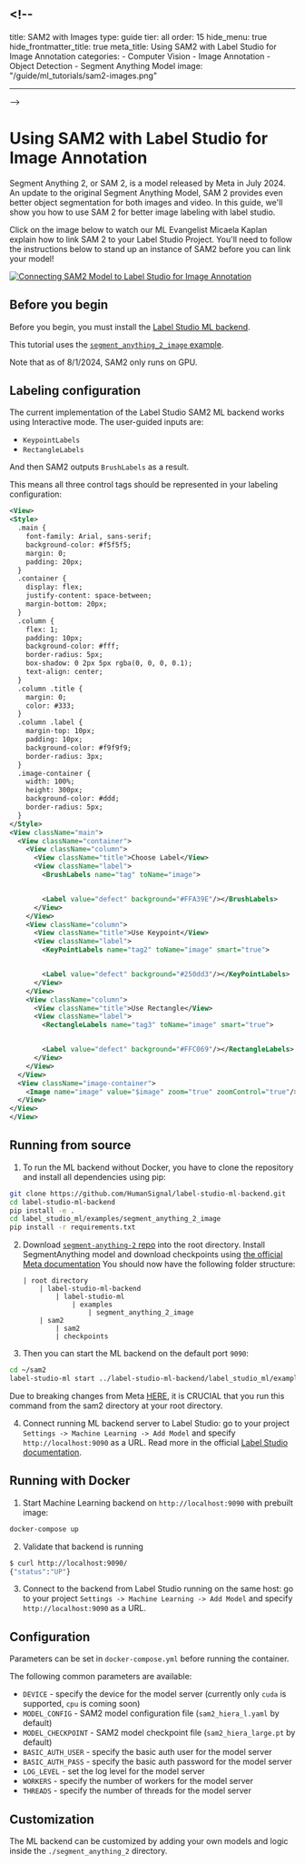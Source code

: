 ## <!--

title: SAM2 with Images
type: guide
tier: all
order: 15
hide_menu: true
hide_frontmatter_title: true
meta_title: Using SAM2 with Label Studio for Image Annotation
categories: - Computer Vision - Image Annotation - Object Detection - Segment Anything Model
image: "/guide/ml_tutorials/sam2-images.png"

---

-->

# Using SAM2 with Label Studio for Image Annotation

Segment Anything 2, or SAM 2, is a model released by Meta in July 2024. An update to the original Segment Anything Model,
SAM 2 provides even better object segmentation for both images and video. In this guide, we'll show you how to use
SAM 2 for better image labeling with label studio.

Click on the image below to watch our ML Evangelist Micaela Kaplan explain how to link SAM 2 to your Label Studio Project.
You'll need to follow the instructions below to stand up an instance of SAM2 before you can link your model!

[![Connecting SAM2 Model to Label Studio for Image Annotation ](https://img.youtube.com/vi/FTg8P8z4RgY/0.jpg)](https://www.youtube.com/watch?v=FTg8P8z4RgY)

## Before you begin

Before you begin, you must install the [Label Studio ML backend](https://github.com/HumanSignal/label-studio-ml-backend?tab=readme-ov-file#quickstart).

This tutorial uses the [`segment_anything_2_image` example](https://github.com/HumanSignal/label-studio-ml-backend/tree/master/label_studio_ml/examples/segment_anything_2_image).

Note that as of 8/1/2024, SAM2 only runs on GPU.

## Labeling configuration

The current implementation of the Label Studio SAM2 ML backend works using Interactive mode. The user-guided inputs are:

- `KeypointLabels`
- `RectangleLabels`

And then SAM2 outputs `BrushLabels` as a result.

This means all three control tags should be represented in your labeling configuration:

```xml
<View>
<Style>
  .main {
    font-family: Arial, sans-serif;
    background-color: #f5f5f5;
    margin: 0;
    padding: 20px;
  }
  .container {
    display: flex;
    justify-content: space-between;
    margin-bottom: 20px;
  }
  .column {
    flex: 1;
    padding: 10px;
    background-color: #fff;
    border-radius: 5px;
    box-shadow: 0 2px 5px rgba(0, 0, 0, 0.1);
    text-align: center;
  }
  .column .title {
    margin: 0;
    color: #333;
  }
  .column .label {
    margin-top: 10px;
    padding: 10px;
    background-color: #f9f9f9;
    border-radius: 3px;
  }
  .image-container {
    width: 100%;
    height: 300px;
    background-color: #ddd;
    border-radius: 5px;
  }
</Style>
<View className="main">
  <View className="container">
    <View className="column">
      <View className="title">Choose Label</View>
      <View className="label">
        <BrushLabels name="tag" toName="image">


        <Label value="defect" background="#FFA39E"/></BrushLabels>
      </View>
    </View>
    <View className="column">
      <View className="title">Use Keypoint</View>
      <View className="label">
        <KeyPointLabels name="tag2" toName="image" smart="true">


        <Label value="defect" background="#250dd3"/></KeyPointLabels>
      </View>
    </View>
    <View className="column">
      <View className="title">Use Rectangle</View>
      <View className="label">
        <RectangleLabels name="tag3" toName="image" smart="true">


        <Label value="defect" background="#FFC069"/></RectangleLabels>
      </View>
    </View>
  </View>
  <View className="image-container">
    <Image name="image" value="$image" zoom="true" zoomControl="true"/>
  </View>
</View>
</View>
```

## Running from source

1. To run the ML backend without Docker, you have to clone the repository and install all dependencies using pip:

```bash
git clone https://github.com/HumanSignal/label-studio-ml-backend.git
cd label-studio-ml-backend
pip install -e .
cd label_studio_ml/examples/segment_anything_2_image
pip install -r requirements.txt
```

2.  Download [`segment-anything-2` repo](https://github.com/facebookresearch/sam2) into the root directory. Install SegmentAnything model and download checkpoints using [the official Meta documentation](https://github.com/facebookresearch/sam2?tab=readme-ov-file#installation)
    You should now have the following folder structure:

        | root directory
            | label-studio-ml-backend
                | label-studio-ml
                    | examples
                        | segment_anything_2_image
            | sam2
                | sam2
                | checkpoints

3.  Then you can start the ML backend on the default port `9090`:

```bash
cd ~/sam2
label-studio-ml start ../label-studio-ml-backend/label_studio_ml/examples/segment_anything_2_image
```

Due to breaking changes from Meta [HERE](https://github.com/facebookresearch/sam2/blob/c2ec8e14a185632b0a5d8b161928ceb50197eddc/sam2/build_sam.py#L20), it is CRUCIAL that you run this command from the sam2 directory at your root directory.

4. Connect running ML backend server to Label Studio: go to your project `Settings -> Machine Learning -> Add Model` and specify `http://localhost:9090` as a URL. Read more in the official [Label Studio documentation](https://labelstud.io/guide/ml#Connect-the-model-to-Label-Studio).

## Running with Docker

1. Start Machine Learning backend on `http://localhost:9090` with prebuilt image:

```bash
docker-compose up
```

2. Validate that backend is running

```bash
$ curl http://localhost:9090/
{"status":"UP"}
```

3. Connect to the backend from Label Studio running on the same host: go to your project `Settings -> Machine Learning -> Add Model` and specify `http://localhost:9090` as a URL.

## Configuration

Parameters can be set in `docker-compose.yml` before running the container.

The following common parameters are available:

- `DEVICE` - specify the device for the model server (currently only `cuda` is supported, `cpu` is coming soon)
- `MODEL_CONFIG` - SAM2 model configuration file (`sam2_hiera_l.yaml` by default)
- `MODEL_CHECKPOINT` - SAM2 model checkpoint file (`sam2_hiera_large.pt` by default)
- `BASIC_AUTH_USER` - specify the basic auth user for the model server
- `BASIC_AUTH_PASS` - specify the basic auth password for the model server
- `LOG_LEVEL` - set the log level for the model server
- `WORKERS` - specify the number of workers for the model server
- `THREADS` - specify the number of threads for the model server

## Customization

The ML backend can be customized by adding your own models and logic inside the `./segment_anything_2` directory.
